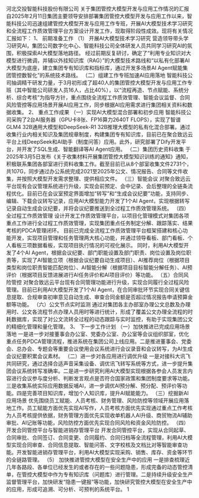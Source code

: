 河北交投智能科技股份有限公司
关于集团管控大模型开发与应用工作情况的汇报
自2025年2月11日集团主要领导安排部署集团管控大模型开发与应用工作以来，智能科技公司迅速组建管控大模型开发与应用工作专班，开展AI大模型技术学习研究和全流程工作质效管理平台方案设计开发工作，现取得阶段性成效。现将有关情况汇报如下：
1、 前期准备工作
（1） 开展AI大模型技术学习研究
营造领导带头学习研究AI，集团公司数字化中心、智能科技公司全体研发人员共同学习研究AI的氛围，积极探索AI大模型落地路径。
经过前期反复研讨，确定了“利用专业知识对大模型进行微调，并辅以外挂知识库（RAG）”的大模型技术路线和“以私有化部署AI大模型为底座，建立集团专有知识库和指标库，通过开发多场景AI Agent赋能集团管控数智化”的系统技术路线。
（二）组建工作专班加速AI应用落地
智能科技公司抽调精干研发力量，于3月初形成了超40人的集团管控大模型开发与应用工作专班（其中智能公司研发人员16人，占比40%），以“流程再造、节点赋能、系统分析、综合考核”为指导方针，重点围绕全流程工作质效管理、智能会议监督、合同风险管控等应用场景开展AI应用工作，同步根据AI应用需求进行集团相关资料和数据收集。
2、 重点工作成果
（一）实现AI大模型混合部署和初步应用
智能科技公司采购了2台AI服务器（GPU卡8张、FP16算力2640T FLOPS），实现了智谱GLM4 32B通用大模型和DeepSeek-R1 32B推理大模型的私有化混合部署。通过收集行业内相关知识及集团规章制度，构建集团专有知识库，目前已在聚合致远云平台上线DeepSeek和AI助手（制度问答）应用。此外，研究部署了Dify开发平台，并开发了SQL生成、智能翻译等AI Agent应用。
（二）集团历史资料收集
于2025年3月5日发布《关于收集材料开展集团管控大模型知识训练的通知》通知，积极联系集团各部室进行资料收集工作。截至目前已从8个部室收集文件2731个，共107G，同步通过办公系统完成2021至2025年公文、情况报告、合同等文件收集，并按照大模型开发需求整理、提供相应文件。
（三）智能会议
对聚合致远云平台现有会议管理系统进行升级，实现会前预定、会中记录、会后整理的全链条流程优化。目前已在会议室预定界面增加“转写”和“生成会议纪要”功能，支持同步、编辑、下载会议转写记录，应用AI大模型能力开发了1个AI Agent，实现根据转写记录自动生成会议纪要，并将会议纪要推送到全过程工作质效管理系统。
（四）全过程工作质效管理
设计开发工作质效管理平台，以项目化管理模式对集团各项重点工作进行全过程工作质效管理，实现集团重点任务制定分解、跟踪落实、结果考核的PDCA管理闭环。
目前已完成全流程工作质效管理平台框架搭建和核心功能开发，实现项目管理和任务管理两大核心功能，并通过领导看板、部门看板、个人看板三项数据看板，实现项目执行情况的可视化展示。
同时，利用AI大模型开发了4个AI Agent，根据会议纪要、部门职能设置及部门职责、岗位设置及岗位职责等，实现了AI智能立项（根据会议纪要自动生成项目）、AI推荐岗位（根据项目类型和岗位职责智能匹配岗位）、AI智能分解（根据项目目标智能分解任务）、AI预评价（根据项目反馈进展进行AI任务评价和AI项目评价）等功能。
（五）合同风险管控
对聚合致远云平台现有合同管理功能进行升级，实现合同履行全过程风险管理。目前已利用AI大模型开发了1个AI Agent，在合同审批环节实现合同关键信息提取、合规审查初审意见自动生成、审查合同金额是否超过情况报告申请预算金额等功能。
（六）公文节点实时监测
通过对集团各主办部室办理公文总数及办理用时、公文各流程节点办理人员用时等进行统计，形成了覆盖公文办理全流程的时耗数据库，实现了对公文流转全过程的动态跟踪与实时监控，有助于实现集团公文的精细化管理和量化管理。
3、 下一步工作计划
（一）加快推进已完成应用场景落地
一是进一步对接董事会办公室、党委办公室、办公室等会议组织部室，优化重点任务PDCA管理流程，推进系统在集团公司上线应用。二是推进董事会、党委会、总办会、专题会等重要会议使用会议系统进行会议录音和会议转写，为AI生成会议纪要积累会议素材。
（二）进一步对各应用进行调优升级
一是对接科大讯飞共同研究，通过选择合适声音采集设备、调优讯飞转写系统等方式，进一步提升集团会议系统转写准确率。二是进一步研究利用AI大模型实现根据各参会人员发言内容进行会议参与度分析、判断发言观点是否符合国家政策和集团制度要求等功能。三是收集系统实际应用数据反哺AI，进一步调优AI预分解、预分配、预评价等功能。四是完善项目知识库，增加个人知识库，提升AI赋能能力。
（三）挖掘新AI应用场景
优先围绕员工赋能、人员考核、财务管理、风险防控等领域开展应用落地工作。员工赋能方面优先实现AI写作，人员考核方面优先实现通过重点工作考核为人员考核提供依据，财务管理方面优先实现收单机器人AI升级、商贸物流AI辅助审批、AI记账等功能，风险防控方面优先实现合同风险和资金风险防控。
（四）开发合同管控平台与智能进销存管理平台
开发合同管控平台，实现从合同起草、合同审批、合同签订、合同变更、合同履约、合同归档等全流程管理，利用AI大模型实现合同审查、合同信息提取、智能问答、文字校核及文档比对等智能审查功能。开发智能进销存管理平台，利用AI大模型实现采购、销售、库存、资金等环节的全链路管理。
（5） 加快推进管控大模型在安全生产中的应用
一是排查梳理近几年各路段、各单位已经发生的或者存在的一些问题隐患，形成完备的动态管控清单，在管控大模型中作为专有知识库（问题库）进行管理。二是持续升级安全生产监督管理平台，加快研发“隐患一键报”等功能，加快研究管控大模型在安全生产中的应用，形成可追溯、可分析、可预判的系统平台。
1
